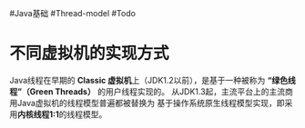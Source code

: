 #Java基础 #Thread-model #Todo 
# 不同虚拟机的实现方式
Java线程在早期的 **Classic 虚拟机**上（JDK1.2以前），是基于一种被称为 **“绿色线程”（Green Threads）** 的用户线程实现的。
从JDK1.3起，主流平台上的主流商用Java虚拟机的线程模型普遍都被替换为 基于操作系统原生线程模型实现，即采用**内核线程1:1**的线程模型。
